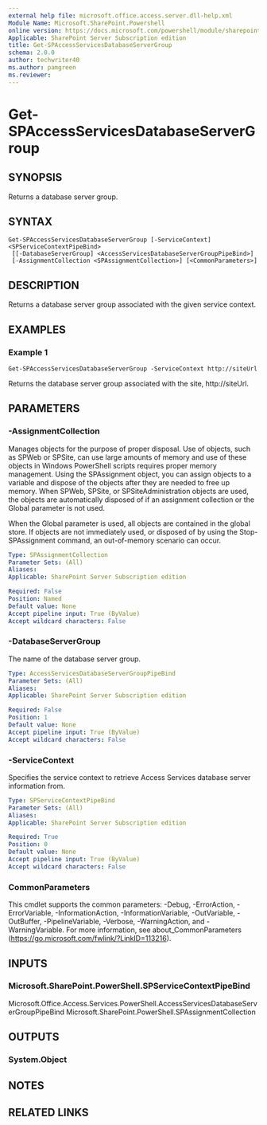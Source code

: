 ```yaml
---
external help file: microsoft.office.access.server.dll-help.xml
Module Name: Microsoft.SharePoint.Powershell
online version: https://docs.microsoft.com/powershell/module/sharepoint-server/get-spaccessservicesdatabaseservergroup
Applicable: SharePoint Server Subscription edition
title: Get-SPAccessServicesDatabaseServerGroup
schema: 2.0.0
author: techwriter40
ms.author: pamgreen
ms.reviewer:
---
```


# Get-SPAccessServicesDatabaseServerGroup

## SYNOPSIS
Returns a database server group.

## SYNTAX

```
Get-SPAccessServicesDatabaseServerGroup [-ServiceContext] <SPServiceContextPipeBind>
 [[-DatabaseServerGroup] <AccessServicesDatabaseServerGroupPipeBind>]
 [-AssignmentCollection <SPAssignmentCollection>] [<CommonParameters>]
```

## DESCRIPTION
Returns a database server group associated with the given service context.

## EXAMPLES

### Example 1 
```
Get-SPAccessServicesDatabaseServerGroup -ServiceContext http://siteUrl
```
Returns the database server group associated with the site, http://siteUrl.

## PARAMETERS

### -AssignmentCollection
Manages objects for the purpose of proper disposal. Use of objects, such as SPWeb or SPSite, can use large amounts of memory and use of these objects in Windows PowerShell scripts requires proper memory management. Using the SPAssignment object, you can assign objects to a variable and dispose of the objects after they are needed to free up memory. When SPWeb, SPSite, or SPSiteAdministration objects are used, the objects are automatically disposed of if an assignment collection or the Global parameter is not used.

When the Global parameter is used, all objects are contained in the global store. If objects are not immediately used, or disposed of by using the Stop-SPAssignment command, an out-of-memory scenario can occur.

```yaml
Type: SPAssignmentCollection
Parameter Sets: (All)
Aliases: 
Applicable: SharePoint Server Subscription edition

Required: False
Position: Named
Default value: None
Accept pipeline input: True (ByValue)
Accept wildcard characters: False
```

### -DatabaseServerGroup
The name of the database server group.

```yaml
Type: AccessServicesDatabaseServerGroupPipeBind
Parameter Sets: (All)
Aliases: 
Applicable: SharePoint Server Subscription edition

Required: False
Position: 1
Default value: None
Accept pipeline input: True (ByValue)
Accept wildcard characters: False
```

### -ServiceContext
Specifies the service context to retrieve Access Services database server information from.

```yaml
Type: SPServiceContextPipeBind
Parameter Sets: (All)
Aliases: 
Applicable: SharePoint Server Subscription edition

Required: True
Position: 0
Default value: None
Accept pipeline input: True (ByValue)
Accept wildcard characters: False
```

### CommonParameters
This cmdlet supports the common parameters: -Debug, -ErrorAction, -ErrorVariable, -InformationAction, -InformationVariable, -OutVariable, -OutBuffer, -PipelineVariable, -Verbose, -WarningAction, and -WarningVariable. For more information, see about_CommonParameters (https://go.microsoft.com/fwlink/?LinkID=113216).

## INPUTS

### Microsoft.SharePoint.PowerShell.SPServiceContextPipeBind
Microsoft.Office.Access.Services.PowerShell.AccessServicesDatabaseServerGroupPipeBind
Microsoft.SharePoint.PowerShell.SPAssignmentCollection

## OUTPUTS

### System.Object

## NOTES

## RELATED LINKS

